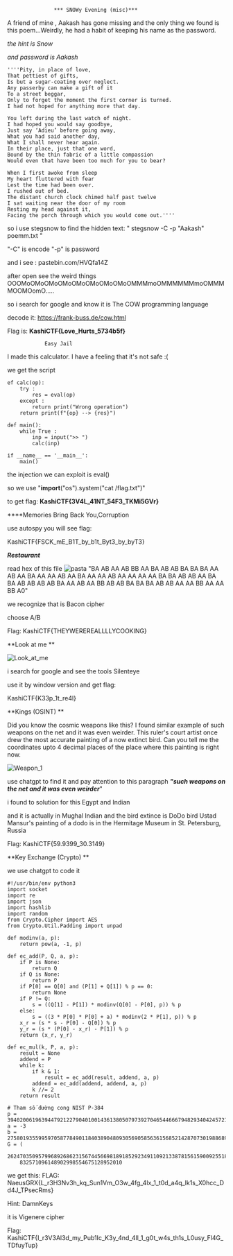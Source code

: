                    *** SNOWy Evening (misc)***

A friend of mine , Aakash has gone missing and the only thing we found is this poem...Weirdly, he had a habit of keeping his name as the password.

*the hint is Snow* 

*and password is Aakash*

```
''''Pity, in place of love,			       	       			  
That pettiest of gifts,      	     	    		      	       	       
Is but a sugar-coating over neglect. 		 	   	  	 
Any passerby can make a gift of it 	  	   	  	   	       
To a street beggar,   	    	       		    	     	  	   
Only to forget the moment the first corner is turned.   	 
I had not hoped for anything more that day.	 	      		   
       	  	   	 	      	  	  	   	       	      
You left during the last watch of night.   		  		 
I had hoped you would say goodbye,     	   	     	 	     	 
Just say ‘Adieu’ before going away,  	 
What you had said another day,
What I shall never hear again.
In their place, just that one word,
Bound by the thin fabric of a little compassion
Would even that have been too much for you to bear?

When I first awoke from sleep
My heart fluttered with fear
Lest the time had been over.
I rushed out of bed.
The distant church clock chimed half past twelve
I sat waiting near the door of my room
Resting my head against it,
Facing the porch through which you would come out.''''
```


so i use stegsnow to find the hidden text: " stegsnow  -C -p "Aakash" poemm.txt "

"-C" is encode 
"-p" is password 

and i see : pastebin.com/HVQfa14Z

after open see the weird things OOOMoOMoOMoOMoOMoOMoOMoOMoOMMMmoOMMMMMMmoOMMMMOOMOomO.....

so i search for google and know it is The COW programming language

decode it: https://frank-buss.de/cow.html

Flag is: **KashiCTF{Love_Hurts_5734b5f}**


                Easy Jail
                
I made this calculator. I have a feeling that it's not safe :(

we get the script 

```
ef calc(op):
	try : 	
		res = eval(op)
	except :
		return print("Wrong operation")
	return print(f"{op} --> {res}")

def main():
	while True :
		inp = input(">> ")
		calc(inp)

if __name__ == '__main__':
	main()
```

the injection we can exploit is eval()

so we use  "__import__("os").system("cat /flag.txt")"

to get flag:   **KashiCTF{3V4L_41NT_54F3_TKMi5GVr}**


****Memories Bring Back You,Corruption

use autospy you will see flag:

KashiCTF{FSCK_mE_B1T_by_b1t_Byt3_by_byT3}


    
    
***Restaurant***

read hex of this file ![pasta](https://hackmd.io/_uploads/BkkNb9hc1x.jpg)
"BA AB AA AB BB AA BA AB AB BA BA BA AA AB AA BA AA AA AB AA BA AA AA AB AA AA AA AA BA BA AB AB AA BA BA AB AB AB AB BA AA AB AA BB AB AB BA BA BA AB AB AA AA BB AA AA BB A0"

we recognize that is Bacon cipher 

choose A/B 

Flag: KashiCTF{THEYWEREREALLLLYCOOKING}


**Look at me **

![Look_at_me](https://hackmd.io/_uploads/Bk_Tb9nq1l.jpg)

i search for google and see the tools Silenteye

use it by window version and get flag:

KashiCTF{K33p_1t_re4l}


**Kings (OSINT) **

Did you know the cosmic weapons like this? I found similar example of such weapons on the net and it was even weirder. This ruler's court artist once drew the most accurate painting of a now extinct bird. Can you tell me the coordinates upto 4 decimal places of the place where this painting is right now.

![Weapon_1](https://hackmd.io/_uploads/ry_dz5391g.jpg)


use chatgpt to find it and pay attention to this paragraph ***"such weapons on the net and it was even weirder***"  

i found to solution for this Egypt and Indian

and it is actually in Mughal Indian and the bird extince is DoDo bird 
Ustad Mansur's painting of a dodo is in the Hermitage Museum in St. Petersburg, Russia

Flag: KashiCTF{59.9399_30.3149}

**Key Exchange (Crypto) **

we use chatgpt to code it 

```
#!/usr/bin/env python3
import socket
import re
import json
import hashlib
import random
from Crypto.Cipher import AES
from Crypto.Util.Padding import unpad

def modinv(a, p):
    return pow(a, -1, p)

def ec_add(P, Q, a, p):
    if P is None:
        return Q
    if Q is None:
        return P
    if P[0] == Q[0] and (P[1] + Q[1]) % p == 0:
        return None
    if P != Q:
        s = ((Q[1] - P[1]) * modinv(Q[0] - P[0], p)) % p
    else:
        s = ((3 * P[0] * P[0] + a) * modinv(2 * P[1], p)) % p
    x_r = (s * s - P[0] - Q[0]) % p
    y_r = (s * (P[0] - x_r) - P[1]) % p
    return (x_r, y_r)

def ec_mul(k, P, a, p):
    result = None
    addend = P
    while k:
        if k & 1:
            result = ec_add(result, addend, a, p)
        addend = ec_add(addend, addend, a, p)
        k //= 2
    return result

# Tham số đường cong NIST P-384
p = 39402006196394479212279040100143613805079739270465446667948293404245721771496870329047266088258938001861606973112319
a = -3
b = 27580193559959705877849011840389048093056905856361568521428707301988689241309860865136260764883745107765439761230575
G = (
    26247035095799689268623156744566981891852923491109213387815615900925518854738050089022388053975719786650872476732087,
    832571096148902998554675128952010

```

we get this:
FLAG: NaeusGRX{L_r3H3Nv3h_kq_Sun1Vm_O3w_4fg_4lx_1_t0d_a4q_lk1s_X0hcc_Dd4J_TPsecRms}

Hint: DamnKeys

it is Vigenere cipher 

Flag: KashiCTF{I_r3V3Al3d_my_Pub1Ic_K3y_4nd_4ll_1_g0t_w4s_th1s_L0usy_Fl4G_TDfuyTup}

